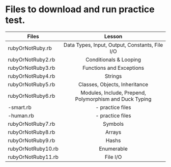 #  Files to download and run practice test. 

| Files              | Lesson        																	         | 
| ------------------ |:-------------------------------------------------------:| 
| rubyOrNotRuby.rb   | Data Types, Input, Output, Constants, File I/O          | 
| rubyOrNotRuby2.rb  | Conditionals & Looping                                  | 
| rubyOrNotRuby3.rb  | Functions and Exceptions                                | 
| rubyOrNotRuby4.rb  | Strings                                                 | 
| rubyOrNotRuby5.rb  | Classes, Objects, Inheritance                           | 
| rubyOrNotRuby6.rb  | Modules, Include, Prepend, Polymorphism and Duck Typing | 
|   -smart.rb        |    - practice files                                     | 
|   -human.rb        |    - practice files                                     | 
| rubyOrNotRuby7.rb  | Symbols                                                 | 
| rubyOrNotRuby8.rb  | Arrays                                                  | 
| rubyOrNotRuby9.rb  | Hashs                                                   | 
| rubyOrNotRuby10.rb | Enumerable                                              | 
| rubyOrNotRuby11.rb | File I/O                                                | 
